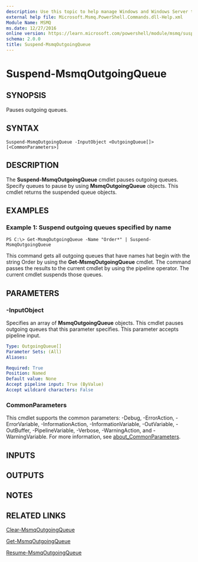 ```yaml
---
description: Use this topic to help manage Windows and Windows Server technologies with Windows PowerShell.
external help file: Microsoft.Msmq.PowerShell.Commands.dll-Help.xml
Module Name: MSMQ
ms.date: 12/27/2016
online version: https://learn.microsoft.com/powershell/module/msmq/suspend-msmqoutgoingqueue?view=windowsserver2019-ps&wt.mc_id=ps-gethelp
schema: 2.0.0
title: Suspend-MsmqOutgoingQueue
---
```


# Suspend-MsmqOutgoingQueue

## SYNOPSIS
Pauses outgoing queues.

## SYNTAX

```
Suspend-MsmqOutgoingQueue -InputObject <OutgoingQueue[]> [<CommonParameters>]
```

## DESCRIPTION
The **Suspend-MsmqOutgoingQueue** cmdlet pauses outgoing queues.
Specify queues to pause by using **MsmqOutgoingQueue** objects.
This cmdlet returns the suspended queue objects.

## EXAMPLES

### Example 1: Suspend outgoing queues specified by name
```
PS C:\> Get-MsmqOutgoingQueue -Name "Order*" | Suspend-MsmqOutgoingQueue
```

This command gets all outgoing queues that have names hat begin with the string Order by using the **Get-MsmqOutgoingQueue** cmdlet.
The command passes the results to the current cmdlet by using the pipeline operator.
The current cmdlet suspends those queues.

## PARAMETERS

### -InputObject
Specifies an array of **MsmqOutgoingQueue** objects.
This cmdlet pauses outgoing queues that this parameter specifies.
This parameter accepts pipeline input.

```yaml
Type: OutgoingQueue[]
Parameter Sets: (All)
Aliases: 

Required: True
Position: Named
Default value: None
Accept pipeline input: True (ByValue)
Accept wildcard characters: False
```

### CommonParameters
This cmdlet supports the common parameters: -Debug, -ErrorAction, -ErrorVariable, -InformationAction, -InformationVariable, -OutVariable, -OutBuffer, -PipelineVariable, -Verbose, -WarningAction, and -WarningVariable. For more information, see [about_CommonParameters](https://go.microsoft.com/fwlink/?LinkID=113216).

## INPUTS

## OUTPUTS

## NOTES

## RELATED LINKS

[Clear-MsmqOutgoingQueue](./Clear-MSMQOutgoingQueue.md)

[Get-MsmqOutgoingQueue](./Get-MSMQOutgoingQueue.md)

[Resume-MsmqOutgoingQueue](./Resume-MsmqOutgoingQueue.md)

